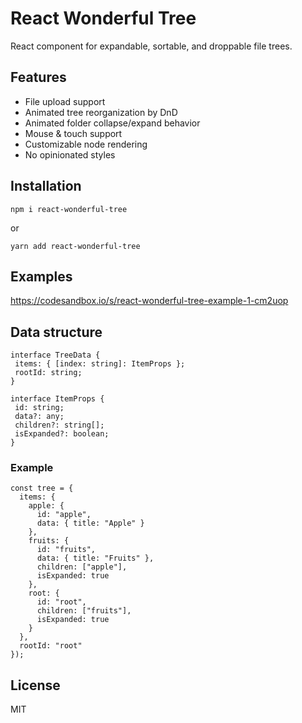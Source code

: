# React Wonderful Tree

React component for expandable, sortable, and droppable file trees. 

## Features

 * File upload support
 * Animated tree reorganization by DnD
 * Animated folder collapse/expand behavior
 * Mouse & touch support
 * Customizable node rendering
 * No opinionated styles
 
 ## Installation
 
 ```
 npm i react-wonderful-tree
 ```
 
 or
 
 ```
 yarn add react-wonderful-tree
 ```
 
 ## Examples
 
 https://codesandbox.io/s/react-wonderful-tree-example-1-cm2uop
 
 ## Data structure
 
 ```
 interface TreeData {
  items: { [index: string]: ItemProps };
  rootId: string;
}

interface ItemProps {
  id: string;
  data?: any;
  children?: string[];
  isExpanded?: boolean;
}
```

### Example

```
const tree = {
  items: {
    apple: {
      id: "apple",
      data: { title: "Apple" }
    },
    fruits: {
      id: "fruits",
      data: { title: "Fruits" },
      children: ["apple"],
      isExpanded: true
    },
    root: {
      id: "root",
      children: ["fruits"],
      isExpanded: true
    }
  },
  rootId: "root"
});
```
 
 
 ## License
 
 MIT
 
